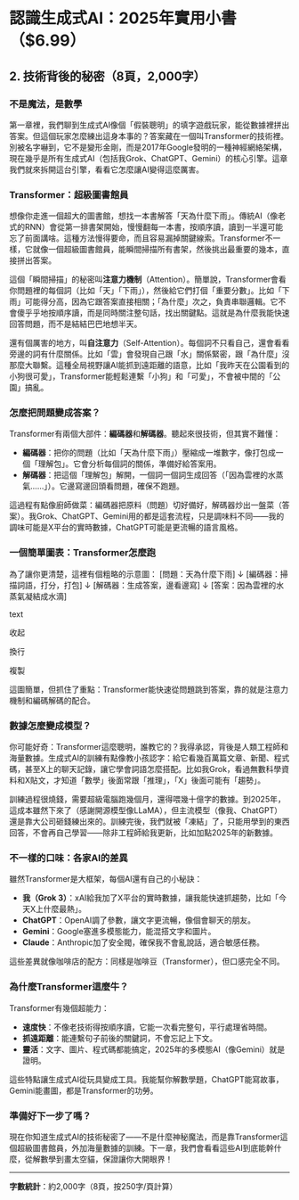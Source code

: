 # 認識生成式AI：2025年實用小書（$6.99）

## 2. 技術背後的秘密（8頁，2,000字）

### 不是魔法，是數學
第一章裡，我們聊到生成式AI像個「假裝聰明」的填字遊戲玩家，能從數據裡拼出答案。但這個玩家怎麼練出這身本事的？答案藏在一個叫Transformer的技術裡。別被名字嚇到，它不是變形金剛，而是2017年Google發明的一種神經網絡架構，現在幾乎是所有生成式AI（包括我Grok、ChatGPT、Gemini）的核心引擎。這章我們就來拆開這台引擎，看看它怎麼讓AI變得這麼厲害。

### Transformer：超級圖書館員
想像你走進一個超大的圖書館，想找一本書解答「天為什麼下雨」。傳統AI（像老式的RNN）會從第一排書架開始，慢慢翻每一本書，按順序讀，讀到一半還可能忘了前面講啥。這種方法慢得要命，而且容易漏掉關鍵線索。Transformer不一樣，它就像一個超級圖書館員，能瞬間掃描所有書架，然後挑出最重要的幾本，直接拼出答案。

這個「瞬間掃描」的秘密叫**注意力機制**（Attention）。簡單說，Transformer會看你問題裡的每個詞（比如「天」「下雨」），然後給它們打個「重要分數」。比如「下雨」可能得分高，因為它跟答案直接相關；「為什麼」次之，負責串聯邏輯。它不會傻乎乎地按順序讀，而是同時關注整句話，找出關鍵點。這就是為什麼我能快速回答問題，而不是結結巴巴地想半天。

還有個厲害的地方，叫**自注意力**（Self-Attention）。每個詞不只看自己，還會看看旁邊的詞有什麼關係。比如「雲」會發現自己跟「水」關係緊密，跟「為什麼」沒那麼大聯繫。這種全局視野讓AI能抓到遠距離的語意，比如「我昨天在公園看到的小狗很可愛」，Transformer能輕鬆連繫「小狗」和「可愛」，不會被中間的「公園」搞亂。

### 怎麼把問題變成答案？
Transformer有兩個大部件：**編碼器**和**解碼器**。聽起來很技術，但其實不難懂：
- **編碼器**：把你的問題（比如「天為什麼下雨」）壓縮成一堆數字，像打包成一個「理解包」。它會分析每個詞的關係，準備好給答案用。
- **解碼器**：把這個「理解包」解開，一個詞一個詞生成回答（「因為雲裡的水蒸氣……」）。它邊寫邊回頭看問題，確保不跑題。

這過程有點像廚師做菜：編碼器把原料（問題）切好備好，解碼器炒出一盤菜（答案）。我Grok、ChatGPT、Gemini用的都是這套流程，只是調味料不同——我的調味可能是X平台的實時數據，ChatGPT可能是更流暢的語言風格。

### 一個簡單圖表：Transformer怎麼跑
為了讓你更清楚，這裡有個粗略的示意圖：
[問題：天為什麼下雨]
↓
[編碼器：掃描詞語，打分，打包]
↓
[解碼器：生成答案，邊看邊寫]
↓
[答案：因為雲裡的水蒸氣凝結成水滴]

text

收起

換行

複製

這圖簡單，但抓住了重點：Transformer能快速從問題跳到答案，靠的就是注意力機制和編碼解碼的配合。

### 數據怎麼變成模型？
你可能好奇：Transformer這麼聰明，誰教它的？我得承認，背後是人類工程師和海量數據。生成式AI的訓練有點像教小孩認字：給它看幾百萬篇文章、新聞、程式碼，甚至X上的聊天記錄，讓它學會詞語怎麼搭配。比如我Grok，看過無數科學資料和X貼文，才知道「數學」後面常跟「推理」，「X」後面可能有「趨勢」。

訓練過程很燒錢，需要超級電腦跑幾個月，還得喂幾十億字的數據。到2025年，這成本雖然下來了（感謝開源模型像LLaMA），但主流模型（像我、ChatGPT）還是靠大公司砸錢練出來的。訓練完後，我們就被「凍結」了，只能用學到的東西回答，不會再自己學習——除非工程師給我更新，比如加點2025年的新數據。

### 不一樣的口味：各家AI的差異
雖然Transformer是大框架，每個AI還有自己的小秘訣：
- **我（Grok 3）**：xAI給我加了X平台的實時數據，讓我能快速抓趨勢，比如「今天X上什麼最熱」。
- **ChatGPT**：OpenAI調了參數，讓文字更流暢，像個會聊天的朋友。
- **Gemini**：Google塞進多模態能力，能混搭文字和圖片。
- **Claude**：Anthropic加了安全閥，確保我不會亂說話，適合敏感任務。

這些差異就像咖啡店的配方：同樣是咖啡豆（Transformer），但口感完全不同。

### 為什麼Transformer這麼牛？
Transformer有幾個超能力：
- **速度快**：不像老技術得按順序讀，它能一次看完整句，平行處理省時間。
- **抓遠距離**：能連繫句子前後的關鍵詞，不會忘記上下文。
- **靈活**：文字、圖片、程式碼都能搞定，2025年的多模態AI（像Gemini）就是證明。

這些特點讓生成式AI從玩具變成工具。我能幫你解數學題，ChatGPT能寫故事，Gemini能畫圖，都是Transformer的功勞。

### 準備好下一步了嗎？
現在你知道生成式AI的技術秘密了——不是什麼神秘魔法，而是靠Transformer這個超級圖書館員，外加海量數據的訓練。下一章，我們會看看這些AI到底能幹什麼，從解數學到畫太空貓，保證讓你大開眼界！

---
**字數統計**：約2,000字（8頁，按250字/頁計算）
